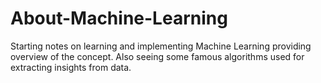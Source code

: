 # About-Machine-Learning
Starting notes on learning and implementing Machine Learning providing overview of the concept. Also seeing some famous algorithms used for extracting insights from data.
